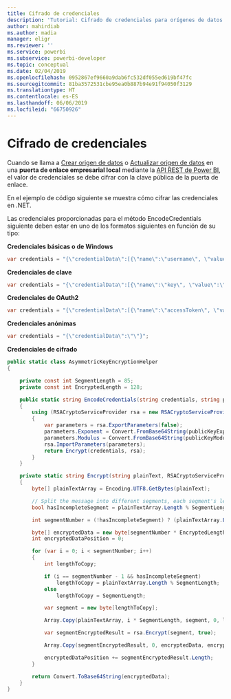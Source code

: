 ```yaml
---
title: Cifrado de credenciales
description: 'Tutorial: Cifrado de credenciales para orígenes de datos de puerta de enlace local'
author: mahirdiab
ms.author: madia
manager: eligr
ms.reviewer: ''
ms.service: powerbi
ms.subservice: powerbi-developer
ms.topic: conceptual
ms.date: 02/04/2019
ms.openlocfilehash: 0952867ef9660a9dab6fc532df055ed619bf47fc
ms.sourcegitcommit: 81ba3572531cbe95ea0b887b94e91f94050f3129
ms.translationtype: HT
ms.contentlocale: es-ES
ms.lasthandoff: 06/06/2019
ms.locfileid: "66750926"
---
```

# <a name="encrypt-credentials"></a>Cifrado de credenciales

Cuando se llama a [Crear origen de datos](https://docs.microsoft.com/rest/api/power-bi/gateways/createdatasource) o [Actualizar origen de datos](https://docs.microsoft.com/rest/api/power-bi/gateways/updatedatasource) en una **puerta de enlace empresarial local** mediante la [API REST de Power BI](https://docs.microsoft.com/rest/api/power-bi/), el valor de credenciales se debe cifrar con la clave pública de la puerta de enlace.

En el ejemplo de código siguiente se muestra cómo cifrar las credenciales en .NET.

Las credenciales proporcionadas para el método EncodeCredentials siguiente deben estar en uno de los formatos siguientes en función de su tipo:

**Credenciales básicas o de Windows**

```csharp
var credentials = "{\"credentialData\":[{\"name\":\"username\", \"value\":\"john\"},{\"name\":\"password\", \"value\":\"*****\"}]}";
```

**Credenciales de clave**

```csharp
var credentials = "{\"credentialData\":[{\"name\":\"key\", \"value\":\"ec....LA=\"}]}";
```

**Credenciales de OAuth2**

```csharp
var credentials = "{\"credentialData\":[{\"name\":\"accessToken\", \"value\":\"eyJ0....fwtQ\"}]}";
```

**Credenciales anónimas**

```csharp
var credentials = "{\"credentialData\":\"\"}";
```

**Credenciales de cifrado**

```csharp
public static class AsymmetricKeyEncryptionHelper
{

    private const int SegmentLength = 85;
    private const int EncryptedLength = 128;

    public static string EncodeCredentials(string credentials, string publicKeyExponent, string publicKeyModulus)
    {
        using (RSACryptoServiceProvider rsa = new RSACryptoServiceProvider(EncryptedLength * 8))
        {
            var parameters = rsa.ExportParameters(false);
            parameters.Exponent = Convert.FromBase64String(publicKeyExponent);
            parameters.Modulus = Convert.FromBase64String(publicKeyModulus);
            rsa.ImportParameters(parameters);
            return Encrypt(credentials, rsa);
        }
    }

    private static string Encrypt(string plainText, RSACryptoServiceProvider rsa)
    {
        byte[] plainTextArray = Encoding.UTF8.GetBytes(plainText);

        // Split the message into different segments, each segment's length is 85. So the result may be 85,85,85,20.
        bool hasIncompleteSegment = plainTextArray.Length % SegmentLength != 0;

        int segmentNumber = (!hasIncompleteSegment) ? (plainTextArray.Length / SegmentLength) : ((plainTextArray.Length / SegmentLength) + 1);

        byte[] encryptedData = new byte[segmentNumber * EncryptedLength];
        int encryptedDataPosition = 0;

        for (var i = 0; i < segmentNumber; i++)
        {
            int lengthToCopy;

            if (i == segmentNumber - 1 && hasIncompleteSegment)
                lengthToCopy = plainTextArray.Length % SegmentLength;
            else
                lengthToCopy = SegmentLength;

            var segment = new byte[lengthToCopy];

            Array.Copy(plainTextArray, i * SegmentLength, segment, 0, lengthToCopy);

            var segmentEncryptedResult = rsa.Encrypt(segment, true);

            Array.Copy(segmentEncryptedResult, 0, encryptedData, encryptedDataPosition, segmentEncryptedResult.Length);

            encryptedDataPosition += segmentEncryptedResult.Length;
        }

        return Convert.ToBase64String(encryptedData);
    }
}
```
